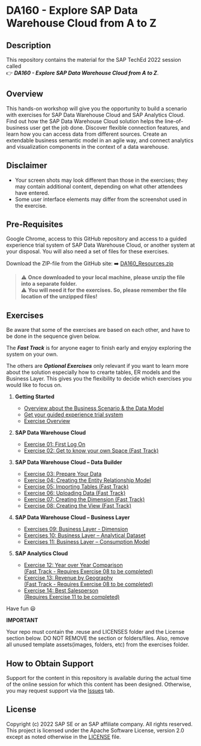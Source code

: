 # DA160 - Explore SAP Data Warehouse Cloud from A to Z

## Description

This repository contains the material for the SAP TechEd 2022 session called <br> :point_right: ***DA160 - Explore SAP Data Warehouse Cloud from A to Z***.  

## Overview

This hands-on workshop will give you the opportunity to build a scenario with exercises for SAP Data Warehouse Cloud and SAP Analytics Cloud.
Find out how the SAP Data Warehouse Cloud solution helps the line-of-business user get the job done. Discover flexible connection features, and learn how you can access data from different sources. Create an extendable business semantic model in an agile way, and connect analytics and visualization components in the context of a data warehouse.

## Disclaimer

* Your screen shots may look different than those in the exercises; they may contain additional content, depending on what other attendees have entered.
* Some user interface elements may differ from the screenshot used in the exercise.

## Pre-Requisites

Google Chrome, access to this GitHub repository and access to a guided experience trial system of SAP Data Warehouse Cloud, or another system at your disposal.
You will also need a set of files for these exercises. 

Download the ZIP-file from the GitHub site: :arrow_right: [DA160_Resources.zip](DA160_Resources.zip)

> :warning: **Once downloaded to your local machine, please unzip the file into a separate folder.** <br>
> :warning: **You will need it for the exercises. So, please remember the file location of the unzipped files!**

## Exercises

Be aware that some of the exercises are based on each other, and have to be done in the sequence given below.<br>

The ***Fast Track*** is for anyone eager to finish early and enyjoy exploring the system on your own. <br>

The others are ***Optional Exercises*** only relevant if you want to learn more about the solution especially how to crearte tables, ER models and the Business Layer. This gives you the flexibility to decide which exercises you would like to focus on.

1. **Getting Started**
	* [Overview about the Business Scenario & the Data Model](exercises/ex00/README.md) 
	* [Get your guided experience trial system](exercises/ex00/README_GuidedTrial.md) 
	* [Exercise Overview](exercises/ex00/README_ExOverview.md) 
	
2. **SAP Data Warehouse Cloud**
	* [Exercise 01: First Log On](exercises/ex01/README.md) 
	* [Exercise 02: Get to know your own Space (Fast Track)](exercises/ex02/README.md) 

3. **SAP Data Warehouse Cloud – Data Builder**
	* [Exercise 03: Prepare Your Data](exercises/ex03/README.md) 
	* [Exercise 04: Creating the Entity Relationship Model](exercises/ex04/README.md) 
	* [Exercise 05: Importing Tables (Fast Track)](exercises/ex05/README.md) 
	* [Exercise 06: Uploading Data (Fast Track)](exercises/ex06/README.md) 
	* [Exercise 07: Creating the Dimension (Fast Track)](exercises/ex07/README.md) 
	* [Exercise 08: Creating the View (Fast Track)](exercises/ex08/README.md) 
	
4. **SAP Data Warehouse Cloud – Business Layer**
	* [Exercises 09: Business Layer - Dimension](exercises/ex09/README.md) 
	* [Exercises 10: Business Layer – Analytical Dataset](exercises/ex10/README.md) 
	* [Exercises 11: Business Layer – Consumption Model](exercises/ex11/README.md) 
	
5.  **SAP Analytics Cloud**
	* [Exercise 12: Year over Year Comparison <br>(Fast Track - Requires Exercise 08 to be completed)](exercises/ex12/README.md) 
	* [Exercise 13: Revenue by Geography <br>(Fast Track - Requires Exercise 08 to be completed)](exercises/ex13/README.md) 
	* [Exercise 14: Best Salesperson <br>(Requires Exercise 11 to be completed)](exercises/ex14/README.md) 

    
Have fun :smiley:

**IMPORTANT**

Your repo must contain the .reuse and LICENSES folder and the License section below. DO NOT REMOVE the section or folders/files. Also, remove all unused template assets(images, folders, etc) from the exercises folder. 

## How to Obtain Support

Support for the content in this repository is available during the actual time of the online session for which this content has been designed. Otherwise, you may request support via the [Issues](../../issues) tab.

## License
Copyright (c) 2022 SAP SE or an SAP affiliate company. All rights reserved. This project is licensed under the Apache Software License, version 2.0 except as noted otherwise in the [LICENSE](LICENSES/Apache-2.0.txt) file.
